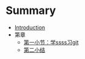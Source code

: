# Summary

* [Introduction](README.md)
* 第章
  - [第一小节：学ssss习git](./redux/index.md)
  - [第二小结](./redux/state.md)
